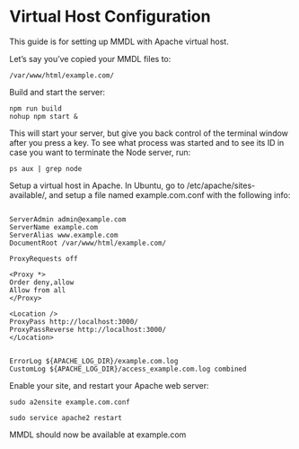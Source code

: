 # Virtual Host Configuration

This guide is for setting up MMDL with Apache virtual host.

Let’s say you’ve copied your MMDL files to:

```
/var/www/html/example.com/
```

Build and start the server:

```
npm run build
nohup npm start &
```

This will start your server, but give you back control of the terminal window after you press a key. To see what process was started and to see its ID in case you want to terminate the Node server, run:

```
ps aux | grep node
```

Setup a virtual host in Apache. In Ubuntu, go to  /etc/apache/sites-available/, and setup a file named example.com.conf with the following info:

```

ServerAdmin admin@example.com
ServerName example.com
ServerAlias www.example.com
DocumentRoot /var/www/html/example.com/

ProxyRequests off

<Proxy *>
Order deny,allow
Allow from all
</Proxy>

<Location />
ProxyPass http://localhost:3000/
ProxyPassReverse http://localhost:3000/
</Location>


ErrorLog ${APACHE_LOG_DIR}/example.com.log
CustomLog ${APACHE_LOG_DIR}/access_example.com.log combined

```

Enable your site, and restart your Apache web server:

```
sudo a2ensite example.com.conf

sudo service apache2 restart
```

MMDL should now be available at example.com
